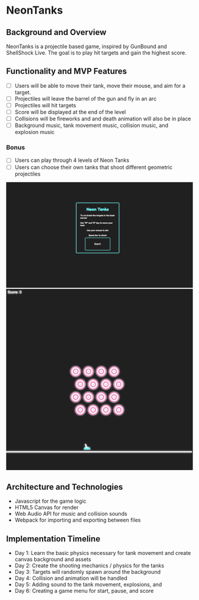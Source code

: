 # NeonTanks

## Background and Overview

NeonTanks is a projectile based game, inspired by GunBound and ShellShock Live. The goal is to play hit targets and gain the highest score.


## Functionality and MVP Features
* [ ] Users will be able to move their tank, move their mouse, and aim for a target. 
* [ ] Projectiles will leave the barrel of the gun and fly in an arc
* [ ] Projectiles will hit targets
* [ ] Score will be displayed at the end of the level
* [ ] Collisions will be fireworks and and death animation will also be in place
* [ ] Background music, tank movement music, collision music, and explosion music

### Bonus 
* [ ] Users can play through 4 levels of Neon Tanks
* [ ] Users can choose their own tanks that shoot different geometric projectiles

![StartUp Page](images/startuppageneon.png)
![Preview Page](images/neontankspreview.png)

## Architecture and Technologies
  * Javascript for the game logic 
  * HTML5 Canvas for render
  * Web Audio API for music and collision sounds 
  * Webpack for importing and exporting between files

## Implementation Timeline
  * Day 1: Learn the basic physics necessary for tank movement and create canvas background and assets
  * Day 2: Create the shooting mechanics / physics for the tanks 
  * Day 3: Targets will randomly spawn around the background
  * Day 4: Collision and animation will be handled
  * Day 5: Adding sound to the tank movement, explosions, and 
  * Day 6: Creating a game menu for start, pause, and score 